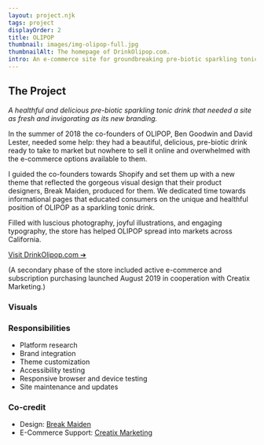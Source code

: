 ```yaml
---
layout: project.njk
tags: project
displayOrder: 2
title: OLIPOP
thumbnail: images/img-olipop-full.jpg
thumbnailAlt: The homepage of DrinkOlipop.com.
intro: An e-commerce site for groundbreaking pre-biotic sparkling tonic company OLIPOP, built around their fresh new brand.
---
```


## The Project

_A healthful and delicious pre-biotic sparkling tonic drink that needed a site as fresh and invigorating as its new branding._

In the summer of 2018 the co-founders of OLIPOP, Ben Goodwin and David Lester, needed some help: they had a beautiful, delicious, pre-biotic drink ready to take to market but nowhere to sell it online and overwhelmed with the e-commerce options available to them.

I guided the co-founders towards Shopify and set them up with a new theme that reflected the gorgeous visual design that their product designers, Break Maiden, produced for them. We dedicated time towards informational pages that educated consumers on the unique and healthful position of OLIPOP as a sparkling tonic drink.

Filled with luscious photography, joyful illustrations, and engaging typography, the store has helped OLIPOP spread into markets across California.

[Visit DrinkOlipop.com &#10132;](https://drinkolipop.com/)

(A secondary phase of the store included active e-commerce and subscription purchasing launched August 2019 in cooperation with Creatix Marketing.)

### Visuals

### Responsibilities

- Platform research
- Brand integration
- Theme customization
- Accessibility testing
- Responsive browser and device testing
- Site maintenance and updates

### Co-credit

- Design: [Break Maiden](https://www.breakmaiden.co/olipop)
- E-Commerce Support: [Creatix Marketing](http://creatix.io/)
